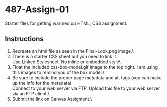 # 487-Assign-01
Starter files for getting warmed up HTML, CSS assignment.


## Instructions

1. Recreate an html file as seen in the Final-Look.png image.\
2. There is a starter CSS sheet but you need to link it.\
Use Linked Stylesheet. No inline or embedded style\
3. Float the included css-box-model.gif image to the top right. I am using this images to remind you of the box model.\
4. Be sure to include the proper page metadata and alt tags (you can make up the info for the metadata)\
Connect to your web server via FTP. Upload this file to your web server via an FTP client.\
5. Submit the link on Canvas Assigment.\